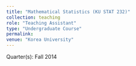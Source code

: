 ```yaml
---
title: "Mathematical Statistics (KU STAT 232)"
collection: teaching
role: "Teaching Assistant"
type: "Undergraduate Course"
permalink: 
venue: "Korea University"
---
```


Quarter(s): Fall 2014



